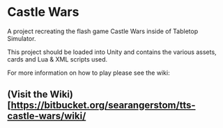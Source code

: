# Castle Wars

A project recreating the flash game Castle Wars inside of Tabletop Simulator.

This project should be loaded into Unity and contains the various assets, cards and Lua & XML scripts used.

For more information on how to play please see the wiki:

## (Visit the Wiki)[https://bitbucket.org/searangerstom/tts-castle-wars/wiki/
